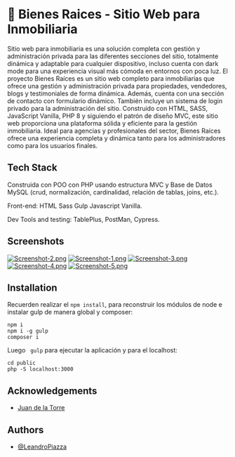 
# 🌆 Bienes Raices - Sitio Web para Inmobiliaria
Sitio web para inmobiliaria es una solución completa con gestión y administración privada para las diferentes secciones del sitio, totalmente dinámica y adaptable para cualquier dispositivo, incluso cuenta con dark mode para una experiencia visual más cómoda en entornos con poca luz.
El proyecto Bienes Raíces es un sitio web completo para inmobiliarias que ofrece una gestión y administración privada para propiedades, vendedores, blogs y testimoniales de forma dinámica. Además, cuenta con una sección de contacto con formulario dinámico. También incluye un sistema de login privado para la administración del sitio.
Construido con HTML, SASS, JavaScript Vanilla, PHP 8 y siguiendo el patrón de diseño MVC, este sitio web proporciona una plataforma sólida y eficiente para la gestión inmobiliaria. Ideal para agencias y profesionales del sector, Bienes Raíces ofrece una experiencia completa y dinámica tanto para los administradores como para los usuarios finales.


## Tech Stack
Construida con POO con PHP usando estructura MVC y Base de Datos MySQL (crud, normalización, cardinalidad, relación de tablas, joins, etc.).

Front-end: HTML Sass Gulp Javascript Vanilla. 

Dev Tools and testing: TablePlus, PostMan, Cypress.





## Screenshots

[![Screenshot-2.png](https://i.postimg.cc/FFLyqdVr/Screenshot-2.png)](https://postimg.cc/F1hkkK68)
[![Screenshot-1.png](https://i.postimg.cc/6qnCGgp2/Screenshot-1.png)](https://postimg.cc/dZQhbWdw)
[![Screenshot-3.png](https://i.postimg.cc/3RPgNYYQ/Screenshot-3.png)](https://postimg.cc/jw4WkVDM)
[![Screenshot-4.png](https://i.postimg.cc/xdpGrLZC/Screenshot-4.png)](https://postimg.cc/jWNnPnt0)
[![Screenshot-5.png](https://i.postimg.cc/nLhKw30g/Screenshot-5.png)](https://postimg.cc/BjR1jBWB)
## Installation

Recuerden realizar el ```npm install```, para reconstruir los módulos de node e instalar gulp de manera global y composer:
```bas
npm i
npm i -g gulp
composer i
```

Luego ``` gulp``` para ejecutar la aplicación y para el localhost: 
``` 
cd public
php -S localhost:3000 
```
## Acknowledgements

 - [Juan de la Torre](https://codigoconjuan.com/)



## Authors

- [@LeandroPiazza](https://www.github.com/Lean-98)


